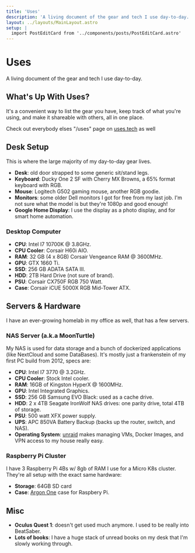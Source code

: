 ```yaml
---
title: 'Uses'
description: 'A living document of the gear and tech I use day-to-day.'
layout: ../layouts/MainLayout.astro
setup: |
  import PostEditCard from '../components/posts/PostEditCard.astro'
---
```


# Uses

A living document of the gear and tech I use day-to-day.

## What's Up With Uses?

It's a convenient way to list the gear you have, keep track of what you're using, and make it shareable with others, all in one place.

Check out everybody elses "/uses" page on [uses.tech](https://uses.tech/) as well

## Desk Setup

This is where the large majority of my day-to-day gear lives.

- **Desk**: old door strapped to some generic sit/stand legs.
- **Keyboard**: Ducky One 2 SF with Cherry MX Browns, a 65% format keyboard with RGB.
- **Mouse**: Logitech G502 gaming mouse, another RGB goodie.
- **Monitors**: some older Dell monitors I got for free from my last job. I'm not sure what the model is but they're 1080p and good enough!
- **Google Home Display**: I use the display as a photo display, and for smart home automation. 

### Desktop Computer

- **CPU**: Intel I7 10700K @ 3.8GHz.
- **CPU Cooler**: Corsair H60i AIO.
- **RAM**: 32 GB (4 x 8GB) Corsair Vengeance RAM @ 3600MHz.
- **GPU**: GTX 1660 Ti.
- **SSD**: 256 GB ADATA SATA III.
- **HDD**: 2TB Hard Drive (not sure of brand).
- **PSU**: Corsair CX750F RGB 750 Watt.
- **Case**: Corsair iCUE 5000X RGB Mid-Tower ATX.

## Servers & Hardware

I have an ever-growing homelab in my office as well, that has a few servers. 

### NAS Server (a.k.a MoonTurtle)

My NAS is used for data storage and a bunch of dockerized applications (like NextCloud and some DataBases). 
It's mostly just a frankenstein of my first PC build from 2012, specs are:

- **CPU**: Intel I7 3770 @ 3.2GHz.
- **CPU Cooler**: Stock Intel cooler.
- **RAM**: 16GB of Kingston HyperX @ 1600MHz.
- **GPU**: Intel Integrated Graphics.
- **SSD**: 256 GB Samsung EVO Black: used as a cache drive.
- **HDD**: 2 x 4TB Seagate IronWolf NAS drives: one parity drive, total 4TB of storage.
- **PSU**: 500 watt XFX power supply.
- **UPS**: APC 850VA Battery Backup (backs up the router, switch, and NAS).
- **Operating System**: [unraid](https://unraid.net/) makes managing VMs, Docker Images, and VPN access to my house really easy.

### Raspberry Pi Cluster

I have 3 Raspberry Pi 4Bs w/ 8gb of RAM I use for a Micro K8s cluster. They're all setup with the exact same hardware:

- **Storage**: 64GB SD card
- **Case**: [Argon One](https://www.argon40.com/en-ca/products/argon-one-v2-case-for-raspberry-pi-4) case for Raspbery Pi.

## Misc

- **Oculus Quest 1**: doesn't get used much anymore. I used to be really into BeatSaber. 
- **Lots of books**: I have a huge stack of unread books on my desk that I'm slowly working through. 

<PostEditCard fileName='pages/uses.md' />
